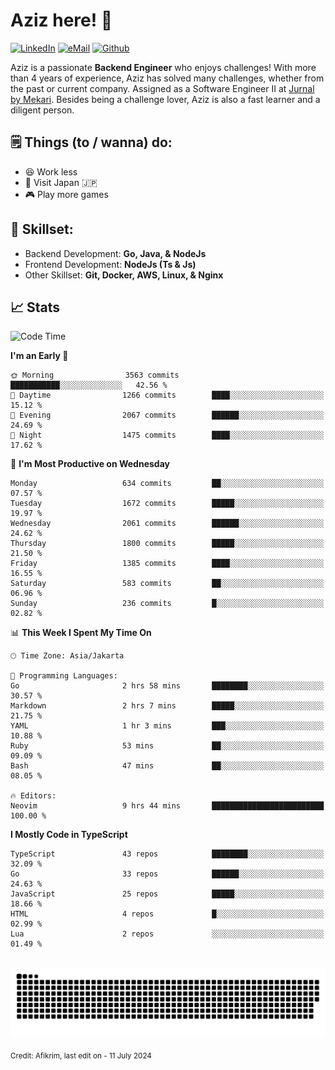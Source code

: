 # Aziz here! 👋

[![LinkedIn](https://img.shields.io/static/v1?message=afikrim&logo=linkedin&label=&color=0077B5&logoColor=white&labelColor=&style=for-the-badge)](https://www.linkedin.com/in/afikrim)
[![eMail](https://img.shields.io/static/v1?message=afikrim10@gmail.com&logo=gmail&label=&color=D14836&logoColor=white&labelColor=&style=for-the-badge)](mailto:afikrim10@gmail.com)
[![Github](https://komarev.com/ghpvc/?username=afikrim&label=Visitors&style=for-the-badge)](https://www.github.com/afikrim)

<!--Introduction-->
Aziz is a passionate **Backend Engineer** who enjoys challenges! With more than 4 years of experience, Aziz has solved many challenges, whether from the past or current company. Assigned as a Software Engineer II at [Jurnal by Mekari](https://jurnal.id). Besides being a challenge lover, Aziz is also a fast learner and a diligent person.

<!--Things TODO-->
## 🗒️ Things (to / wanna) do:

- 😆 Work less
- 🚀 Visit Japan 🇯🇵
- 🎮 Play more games

<!--Skillset-->
## 🏅 Skillset:

- Backend Development: **Go, Java, & NodeJs**
- Frontend Development: **NodeJs (Ts & Js)**
- Other Skillset: **Git, Docker, AWS, Linux, & Nginx**

## 📈 Stats  

<!--START_SECTION:waka-->
![Code Time](http://img.shields.io/badge/Code%20Time-2%2C054%20hrs%2010%20mins-blue)

**I'm an Early 🐤** 

```text
🌞 Morning                3563 commits        ███████████░░░░░░░░░░░░░░   42.56 % 
🌆 Daytime                1266 commits        ████░░░░░░░░░░░░░░░░░░░░░   15.12 % 
🌃 Evening                2067 commits        ██████░░░░░░░░░░░░░░░░░░░   24.69 % 
🌙 Night                  1475 commits        ████░░░░░░░░░░░░░░░░░░░░░   17.62 % 
```
📅 **I'm Most Productive on Wednesday** 

```text
Monday                   634 commits         ██░░░░░░░░░░░░░░░░░░░░░░░   07.57 % 
Tuesday                  1672 commits        █████░░░░░░░░░░░░░░░░░░░░   19.97 % 
Wednesday                2061 commits        ██████░░░░░░░░░░░░░░░░░░░   24.62 % 
Thursday                 1800 commits        █████░░░░░░░░░░░░░░░░░░░░   21.50 % 
Friday                   1385 commits        ████░░░░░░░░░░░░░░░░░░░░░   16.55 % 
Saturday                 583 commits         ██░░░░░░░░░░░░░░░░░░░░░░░   06.96 % 
Sunday                   236 commits         █░░░░░░░░░░░░░░░░░░░░░░░░   02.82 % 
```


📊 **This Week I Spent My Time On** 

```text
🕑︎ Time Zone: Asia/Jakarta

💬 Programming Languages: 
Go                       2 hrs 58 mins       ████████░░░░░░░░░░░░░░░░░   30.57 % 
Markdown                 2 hrs 7 mins        █████░░░░░░░░░░░░░░░░░░░░   21.75 % 
YAML                     1 hr 3 mins         ███░░░░░░░░░░░░░░░░░░░░░░   10.88 % 
Ruby                     53 mins             ██░░░░░░░░░░░░░░░░░░░░░░░   09.09 % 
Bash                     47 mins             ██░░░░░░░░░░░░░░░░░░░░░░░   08.05 % 

🔥 Editors: 
Neovim                   9 hrs 44 mins       █████████████████████████   100.00 % 
```

**I Mostly Code in TypeScript** 

```text
TypeScript               43 repos            ████████░░░░░░░░░░░░░░░░░   32.09 % 
Go                       33 repos            ██████░░░░░░░░░░░░░░░░░░░   24.63 % 
JavaScript               25 repos            █████░░░░░░░░░░░░░░░░░░░░   18.66 % 
HTML                     4 repos             █░░░░░░░░░░░░░░░░░░░░░░░░   02.99 % 
Lua                      2 repos             ░░░░░░░░░░░░░░░░░░░░░░░░░   01.49 % 
```




<!--END_SECTION:waka-->


<br clear="both">

<div align="center">
  <img src="https://raw.githubusercontent.com/afikrim/afikrim/output/snake.svg" alt="Snake animation" />
</div>


<sub>Credit: Afikrim, last edit on - 11 July 2024</sub>
